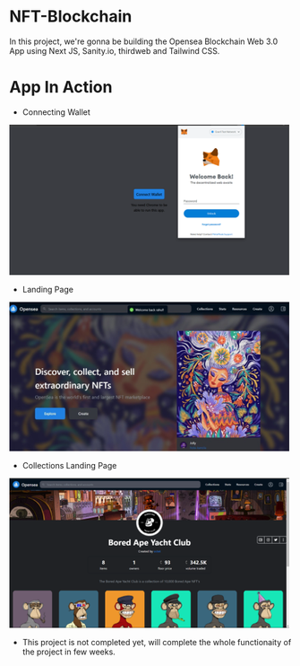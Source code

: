 # NFT-Blockchain
In this project, we're gonna be building the Opensea Blockchain Web 3.0 App using Next JS, Sanity.io, thirdweb and Tailwind CSS.


# App In Action
- Connecting Wallet

<img src="https://github.com/Octet3290/NFT-Blockchain/blob/main/Website%20screenshot/connecting%20wallet.png" alt="drawing" width="500"/>    

- Landing Page


<img src="https://github.com/Octet3290/NFT-Blockchain/blob/main/Website%20screenshot/WhatsApp%20Image%202022-10-01%20at%2010.43.37%20AM.jpeg" alt="drawing" width="500"/>      

- Collections Landing Page

<img src="https://github.com/Octet3290/NFT-Blockchain/blob/main/Website%20screenshot/bored%20ape%20landing.png" alt="drawing" width="500"/>   

- This project is not completed yet, will complete the whole functionaity of the project in few weeks.
